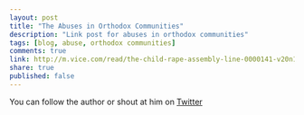 ```yaml
---
layout: post
title: "The Abuses in Orthodox Communities"
description: "Link post for abuses in orthodox communities"
tags: [blog, abuse, orthodox communities]
comments: true
link: http://m.vice.com/read/the-child-rape-assembly-line-0000141-v20n11
share: true
published: false
---
```



You can follow the author or shout at him on [Twitter](https://twitter.com/abijango)
